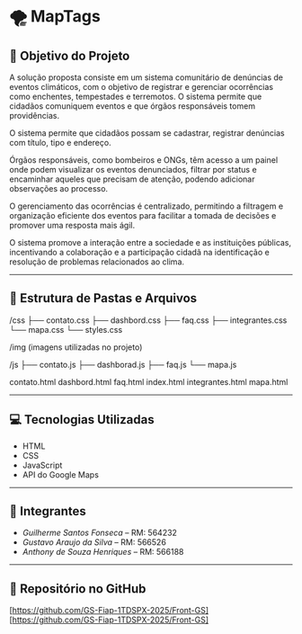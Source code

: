 # 🌪️ MapTags

## 📌 Objetivo do Projeto

A solução proposta consiste em um sistema comunitário de denúncias de eventos climáticos, com o objetivo de registrar e gerenciar ocorrências como enchentes, tempestades e terremotos. O sistema permite que cidadãos comuniquem eventos e que órgãos responsáveis tomem providências.

O sistema permite que cidadãos possam se cadastrar, registrar denúncias com título, tipo e endereço.

Órgãos responsáveis, como bombeiros e ONGs, têm acesso a um painel onde podem visualizar os eventos denunciados, filtrar por status e encaminhar aqueles que precisam de atenção, podendo adicionar observações ao processo.

O gerenciamento das ocorrências é centralizado, permitindo a filtragem e organização eficiente dos eventos para facilitar a tomada de decisões e promover uma resposta mais ágil.

O sistema promove a interação entre a sociedade e as instituições públicas, incentivando a colaboração e a participação cidadã na identificação e resolução de problemas relacionados ao clima.

---

## 📁 Estrutura de Pastas e Arquivos

/css
├── contato.css
├── dashbord.css
├── faq.css
├── integrantes.css
└── mapa.css
└── styles.css

/img
(imagens utilizadas no projeto)

/js
├── contato.js
├── dashborad.js
├── faq.js
└── mapa.js

contato.html
dashbord.html
faq.html
index.html
integrantes.html
mapa.html


---

## 💻 Tecnologias Utilizadas

- HTML
- CSS
- JavaScript
- API do Google Maps

---

## 👥 Integrantes

- *Guilherme Santos Fonseca* – RM: 564232  
- *Gustavo Araujo da Silva* – RM: 566526  
- *Anthony de Souza Henriques* – RM: 566188  

---

## 🔗 Repositório no GitHub

[https://github.com/GS-Fiap-1TDSPX-2025/Front-GS]
[https://github.com/GS-Fiap-1TDSPX-2025/Front-GS]